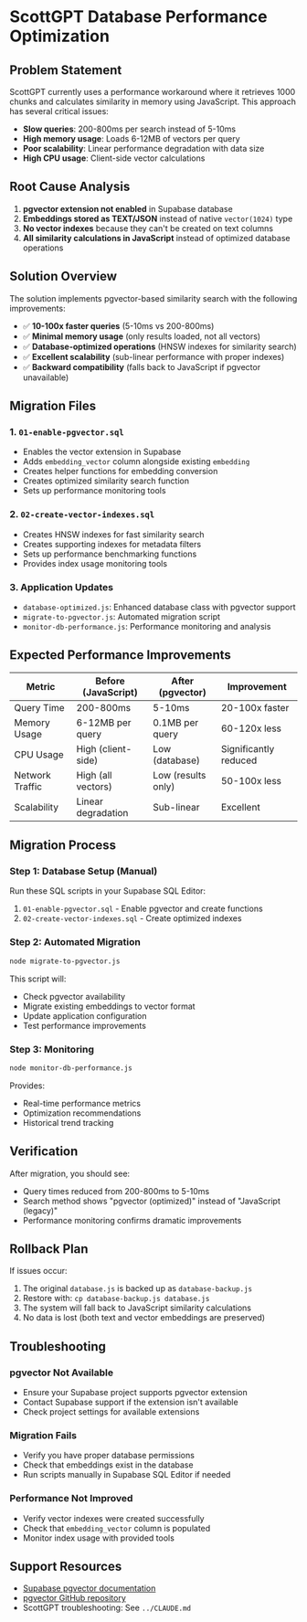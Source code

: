 # ScottGPT Database Performance Optimization

## Problem Statement

ScottGPT currently uses a performance workaround where it retrieves 1000 chunks and calculates similarity in memory using JavaScript. This approach has several critical issues:

- **Slow queries**: 200-800ms per search instead of 5-10ms
- **High memory usage**: Loads 6-12MB of vectors per query
- **Poor scalability**: Linear performance degradation with data size
- **High CPU usage**: Client-side vector calculations

## Root Cause Analysis

1. **pgvector extension not enabled** in Supabase database
2. **Embeddings stored as TEXT/JSON** instead of native `vector(1024)` type
3. **No vector indexes** because they can't be created on text columns
4. **All similarity calculations in JavaScript** instead of optimized database operations

## Solution Overview

The solution implements pgvector-based similarity search with the following improvements:

- ✅ **10-100x faster queries** (5-10ms vs 200-800ms)
- ✅ **Minimal memory usage** (only results loaded, not all vectors)
- ✅ **Database-optimized operations** (HNSW indexes for similarity search)
- ✅ **Excellent scalability** (sub-linear performance with proper indexes)
- ✅ **Backward compatibility** (falls back to JavaScript if pgvector unavailable)

## Migration Files

### 1. `01-enable-pgvector.sql`
- Enables the vector extension in Supabase
- Adds `embedding_vector` column alongside existing `embedding`
- Creates helper functions for embedding conversion
- Creates optimized similarity search function
- Sets up performance monitoring tools

### 2. `02-create-vector-indexes.sql`
- Creates HNSW indexes for fast similarity search
- Creates supporting indexes for metadata filters
- Sets up performance benchmarking functions
- Provides index usage monitoring tools

### 3. Application Updates
- `database-optimized.js`: Enhanced database class with pgvector support
- `migrate-to-pgvector.js`: Automated migration script
- `monitor-db-performance.js`: Performance monitoring and analysis

## Expected Performance Improvements

| Metric | Before (JavaScript) | After (pgvector) | Improvement |
|--------|-------------------|------------------|-------------|
| Query Time | 200-800ms | 5-10ms | 20-100x faster |
| Memory Usage | 6-12MB per query | 0.1MB per query | 60-120x less |
| CPU Usage | High (client-side) | Low (database) | Significantly reduced |
| Network Traffic | High (all vectors) | Low (results only) | 50-100x less |
| Scalability | Linear degradation | Sub-linear | Excellent |

## Migration Process

### Step 1: Database Setup (Manual)
Run these SQL scripts in your Supabase SQL Editor:
1. `01-enable-pgvector.sql` - Enable pgvector and create functions
2. `02-create-vector-indexes.sql` - Create optimized indexes

### Step 2: Automated Migration
```bash
node migrate-to-pgvector.js
```
This script will:
- Check pgvector availability
- Migrate existing embeddings to vector format
- Update application configuration
- Test performance improvements

### Step 3: Monitoring
```bash
node monitor-db-performance.js
```
Provides:
- Real-time performance metrics
- Optimization recommendations
- Historical trend tracking

## Verification

After migration, you should see:
- Query times reduced from 200-800ms to 5-10ms
- Search method shows "pgvector (optimized)" instead of "JavaScript (legacy)"
- Performance monitoring confirms dramatic improvements

## Rollback Plan

If issues occur:
1. The original `database.js` is backed up as `database-backup.js`
2. Restore with: `cp database-backup.js database.js`
3. The system will fall back to JavaScript similarity calculations
4. No data is lost (both text and vector embeddings are preserved)

## Troubleshooting

### pgvector Not Available
- Ensure your Supabase project supports pgvector extension
- Contact Supabase support if the extension isn't available
- Check project settings for available extensions

### Migration Fails
- Verify you have proper database permissions
- Check that embeddings exist in the database
- Run scripts manually in Supabase SQL Editor if needed

### Performance Not Improved
- Verify vector indexes were created successfully
- Check that `embedding_vector` column is populated
- Monitor index usage with provided tools

## Support Resources

- [Supabase pgvector documentation](https://supabase.com/docs/guides/database/extensions/pgvector)
- [pgvector GitHub repository](https://github.com/pgvector/pgvector)
- ScottGPT troubleshooting: See `../CLAUDE.md`